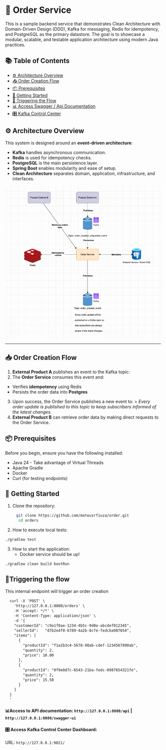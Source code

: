 # 🧾 Order Service

This is a sample backend service that demonstrates Clean Architecture with Domain-Driven Design (DDD), Kafka for messaging, Redis for idempotency, and PostgreSQL as the primary datastore. The goal is to showcase a modular, scalable, and testable application architecture using modern Java practices.

## 📚 Table of Contents

- [⚙️ Architecture Overview](#-architecture-overview)
- [📥 Order Creation Flow](#-order-creation-flow)
- [📦 Prerequisites](#-prerequisites)
- [🚀 Getting Started](#-getting-started)
- [🎯 Triggering the Flow](#triggering-the-flow)
- [📊 Access Swagger / Api Documentation](#access-to-api-documentation-http1270018080api--http1270018080swagger-ui)
- [🎛️ Kafka Control Center](#-access-kafka-control-center-dashboard)

## ⚙️ Architecture Overview

This system is designed around an **event-driven architecture**:

- **Kafka** handles asynchronous communication.
- **Redis** is used for idempotency checks.
- **PostgreSQL** is the main persistence layer.
- **Spring Boot** enables modularity and ease of setup.
- **Clean Architecture** separates domain, application, infrastructure, and interfaces.

![Diagram of components](documentation/architecture_definition.png)

---

## 📥 Order Creation Flow

1. **External Product A** publishes an event to the Kafka topic:
2. The **Order Service** consumes this event and:
- Verifies **idempotency** using Redis
- Persists the order data into **Postgres**
3. Upon success, the Order Service publishes a new event to: > _Every order update is published to this topic to keep subscribers informed of the latest changes._
4. **External Product B** can retrieve order data by making direct requests to the Order Service.


## 📦 Prerequisites

Before you begin, ensure you have the following installed:

- Java 24 - Take advantage of Virtual Threads
- Apache Gradle
- Docker
- Curl (for testing endpoints)

## 🚀 Getting Started

1. Clone the repository:
```bash
     git clone https://github.com/mateusrfiuza/order.git
      cd orders
```
2. How to execute local tests:
```bash
./gradlew test
```
3. How to start the application:
   - Docker service should be up!
```bash
./gradlew clean build bootRun
```

## 🎯Triggering the flow
  This internal endpoint will trigger an order creation
  ```
    curl -X 'POST' \
      'http://127.0.0.1:8080/orders' \
      -H 'accept: */*' \
      -H 'Content-Type: application/json' \
      -d '{
      "customerId": "c9a1f8ae-1234-4b5c-9d0e-abcdef012345",
      "sellerId":   "d7b2e4f0-6789-4a2b-8cfe-fedcba987654",
      "items": [
        {
          "productId": "f1a2b3c4-5678-90ab-cdef-1234567890ab",
          "quantity": 2,
          "price": 10.00
        },
        {
          "productId": "0f9e8d7c-6543-21ba-fedc-0987654321fe",
          "quantity": 2,
          "price": 15.50
        }
      ]
    }
    '
  ```
#### 📊Access to API documentation: `http://127.0.0.1:8080/api` | `http://127.0.0.1:8080/swagger-ui`


#### 🎛️ Access Kafka Control Center Dashboard:

URL:  `http://127.0.0.1:9021/`
